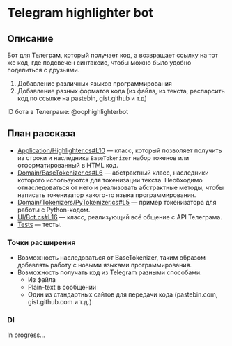 # Telegram highlighter bot

## Описание

Бот для Телеграм, который получает код, а возвращает ссылку на тот же код, где подсвечен синтаксис, чтобы можно было удобно поделиться с друзьями.

1) Добавление различных языков программирования
2) Добавление разных форматов кода (из файла, из текста, распарсить код по ссылке на pastebin, gist.github и т.д)

ID бота в Телеграме: @oophighlighterbot

## План рассказа
* [Application/Highlighter.cs#L10](https://github.com/Phil9l/telegram-code-highlighter/blob/master/CodeHighlighter/CodeHighlighter/Application/Highlighter.cs#L10) — класс, который позволяет получить из строки и наследника `BaseTokenizer` набор токенов или отформатированный в HTML код.
* [Domain/BaseTokenizer.cs#L6](https://github.com/Phil9l/telegram-code-highlighter/blob/master/CodeHighlighter/CodeHighlighter/Domain/BaseTokenizer.cs#L6) — абстрактный класс, наследники которого используются для токенизации текста. Необходимо отнаследоваться от него и реализовать абстрактные методы, чтобы написать токенизатор какого-то языка программирования.
* [Domain/Tokenizers/PyTokenizer.cs#L5](https://github.com/Phil9l/telegram-code-highlighter/blob/master/CodeHighlighter/CodeHighlighter/Domain/Tokenizers/PyTokenizer.cs#L5) — пример токенизатора для работы с Python-кодом.
* [UI/Bot.cs#L16](https://github.com/Phil9l/telegram-code-highlighter/blob/master/CodeHighlighter/CodeHighlighter/UI/Bot.cs#L16) — класс, реализующий всё общение с API Телеграма.
* [Tests](https://github.com/Phil9l/telegram-code-highlighter/tree/master/CodeHighlighter/CodeHighlighter/Tests) — тесты.

### Точки расширения
* Возможность наследоваться от BaseTokenizer, таким образом добавлять работу с новыми языками программирования.
* Возможность получать код из Telegram разными способами:
  * Из файла
  * Plain-text в сообщении
  * Один из стандартных сайтов для передачи кода (pastebin.com, gist.github.com и т.д.)

### DI
In progress...
